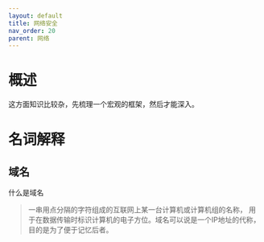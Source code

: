 ```yaml
---
layout: default
title: 网络安全
nav_order: 20
parent: 网络
---
```


# 概述

这方面知识比较杂，先梳理一个宏观的框架，然后才能深入。

# 名词解释

## 域名

什么是域名
> 一串用点分隔的字符组成的互联网上某一台计算机或计算机组的名称，
> 用于在数据传输时标识计算机的电子方位。域名可以说是一个IP地址的代称，
> 目的是为了便于记忆后者。


